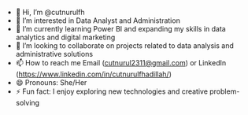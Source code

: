 - 👋 Hi, I’m @cutnurulfh
- 👀 I’m interested in Data Analyst and Administration
- 🌱 I’m currently learning  Power BI and expanding my skills in data analytics and digital marketing
- 💞️ I’m looking to collaborate on projects related to data analysis and administrative solutions
- 📫 How to reach me Email (cutnurul2311@gmail.com) or LinkedIn (https://www.linkedin.com/in/cutnurulfhadillah/)
- 😄 Pronouns: She/Her
- ⚡ Fun fact:  I enjoy exploring new technologies and creative problem-solving

<!---
cutnurulfh/cutnurulfh is a ✨ special ✨ repository because its `README.md` (this file) appears on your GitHub profile.
You can click the Preview link to take a look at your changes.
--->
